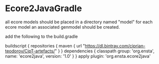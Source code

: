# Ecore2JavaGradle


all ecore models should be placed in a directory named "model"
for each ecore model an associated genmodel should be created.

add the following to the build.gradle

buildscript {
    repositories {
        maven {
            url "https://dl.bintray.com/ciprian-teodorov/CipT-artefacts/"
        }
    }
    dependencies {
        classpath group: 'org.ensta', name: 'ecore2java',
                  version: '1.0'
    }
}
apply plugin: 'org.ensta.ecore2java'